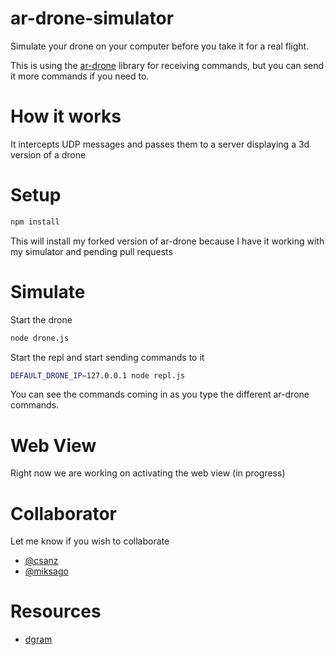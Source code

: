 # ar-drone-simulator

Simulate your drone on your computer before you take it for a real flight.

This is using the [ar-drone](https://github.com/felixge/node-ar-drone) library for receiving commands, but you can send it more commands if you need to. 

# How it works

It intercepts UDP messages and passes them to a server displaying a 3d version of a drone

# Setup

```bash
npm install 
```

This will install my forked version of ar-drone because I have it working with my simulator and pending pull requests 

# Simulate

Start the drone

```bash
node drone.js
```

Start the repl and start sending commands to it

```bash
DEFAULT_DRONE_IP=127.0.0.1 node repl.js
```

You can see the commands coming in as you type the different ar-drone commands. 

# Web View

Right now we are working on activating the web view (in progress)

# Collaborator

Let me know if you wish to collaborate

* [@csanz](http://github.com/csanz)
* [@miksago](http://github.com/miksago)

# Resources

* [dgram](http://nodejs.org/api/dgram.html)

